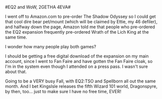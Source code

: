 #EQ2 and WoW, 2GETHA 4EVA#

I went off to Amazon.com to pre-order The Shadow Odyssey so I could get that cool dire bear pet/mount (which will be claimed by Ettie, my 46 defiler), and halfway down the page, Amazon told me that people who pre-ordered the EQ2 expansion frequently pre-ordered Wrath of the Lich King at the same time.

I wonder how many people play both games?

I should be getting a free digital download of the expansion on my main account, since I went to Fan Faire and have gotten the Fan Faire cloak, so I'm in the system even though I attended on a press pass. I wasn't sure about that.

Going to be a VERY busy Fall, with EQ2:TSO and Spellborn all out the same month. And I bet KingsIsle releases the fifth Wizard 101 world, Dragonspyre, by then, too... just to make sure I have no free time, EVER!



